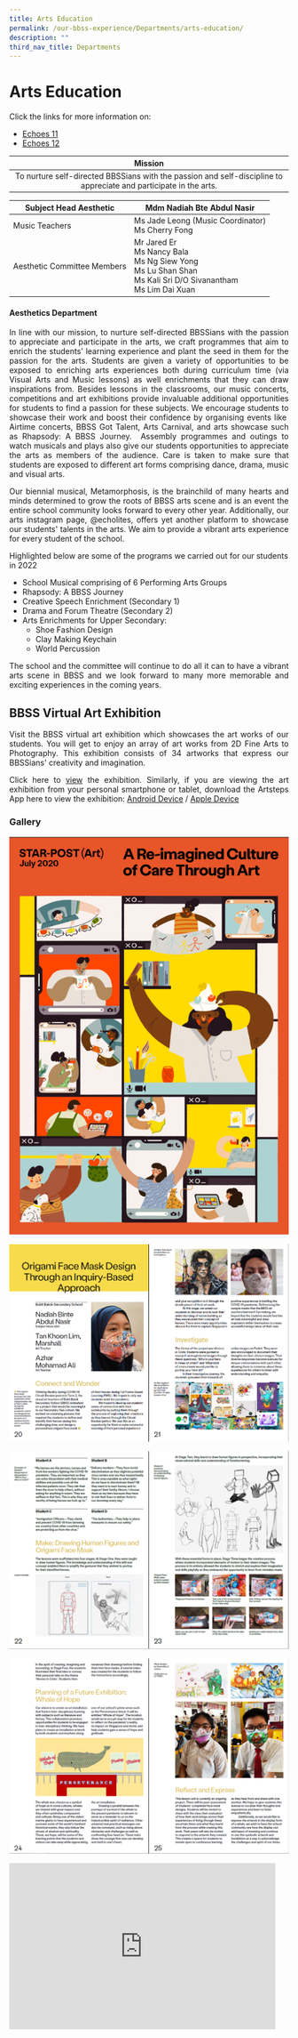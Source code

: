 ```yaml
---
title: Arts Education
permalink: /our-bbss-experience/Departments/arts-education/
description: ""
third_nav_title: Departments
---
```

# Arts Education

Click the links for more information on:

*   [Echoes 11](/arts-education/echoes-11/)
*   [Echoes 12](/arts-education/echoes-12/)


|            Mission                         |  
|:------------------------------:|
| To nurture self-directed BBSSians with the passion and self-discipline to appreciate and participate in the arts. | 

| Subject Head Aesthetic       | Mdm Nadiah Bte Abdul Nasir                      |
|---------------------|-----------|
| Music Teachers               | Ms Jade Leong (Music Coordinator)<br>Ms Cherry Fong                                                                  |
|  Aesthetic Committee Members | Mr Jared Er<br>Ms Nancy Bala<br>Ms Ng Siew Yong<br>Ms Lu Shan Shan<br>Ms Kali Sri D/O Sivanantham<br>Ms Lim Dai Xuan |

#### Aesthetics Department&nbsp;

<p style="text-align: justify;">In line with our mission, to nurture self-directed BBSSians with the passion to appreciate and participate in the arts, we craft programmes that aim to enrich the students’ learning experience and plant the seed in them for the passion for the arts. Students are given a variety of opportunities to be exposed to enriching arts experiences both during curriculum time (via Visual Arts and Music lessons) as well enrichments that they can draw inspirations from. Besides lessons in the classrooms, our music concerts, competitions and art exhibitions provide invaluable additional opportunities for students to find a passion for these subjects. We encourage students to showcase their work and boost their confidence by organising events like&nbsp; Airtime concerts, BBSS Got Talent, Arts Carnival, and arts showcase such as Rhapsody: A BBSS Journey.&nbsp; Assembly programmes and outings to watch musicals and plays also give our students opportunities to appreciate the arts as members of the audience. Care is taken to make sure that students are exposed to different art forms comprising dance, drama, music and visual arts.</p>

<p style="text-align: justify;">Our biennial musical, Metamorphosis, is the brainchild of many hearts and minds determined to grow the roots of BBSS arts scene and is an event the entire school community looks forward to every other year. Additionally, our arts instagram page, @echolites, offers yet another platform to showcase our students' talents in the arts. We aim to provide a vibrant arts experience for every student of the school.</p>

Highlighted below are some of the programs we carried out for our students in 2022

*   School Musical comprising of 6 Performing Arts Groups
*   Rhapsody: A BBSS Journey
*   Creative Speech Enrichment (Secondary 1)
*   Drama and Forum Theatre (Secondary 2)
*   Arts Enrichments for Upper Secondary:
    *   Shoe Fashion Design
    *   Clay Making Keychain
    *   World Percussion

<p style="text-align: justify;">The school and the committee will continue to do all it can to have a vibrant arts scene in BBSS and we look forward to many more memorable and exciting experiences in the coming years.&nbsp;</p>

## BBSS Virtual Art Exhibition

<p style="text-align: justify;">Visit the BBSS virtual art exhibition which showcases the art works of our students. You will get to enjoy an array of art works from 2D Fine&nbsp;Arts to Photography. This exhibition consists of 34 artworks that express our BBSSians' creativity and imagination.  </p>

<p style="text-align: justify;">Click here to <a target="_blank" href="https://www.artsteps.com/view/5f7ebf13816a3d535ca061ab">view</a>&nbsp;the exhibition. Similarly, if you are viewing the art exhibition from your personal smartphone or tablet, download the Artsteps App here to view the exhibition:&nbsp;<a target="_blank" href="https://play.google.com/store/apps/details?id=gr.dataverse.artstepsv2">Android Device</a>&nbsp;/&nbsp;<a target="_blank" href="https://apps.apple.com/us/app/artsteps/id1421672085?ls=1">Apple Device</a></p>

### Gallery

![](/images/Our%20BBSS%20Experience/Arts%20Education/cover%20page.png)

![](/images/Our%20BBSS%20Experience/Arts%20Education/Page1%20A%20Re-Imagined%20Culture%20of%20Care%20Through%20Arts.png)

![](/images/Our%20BBSS%20Experience/Arts%20Education/page2%20A%20Re-Imagined%20Culture%20of%20Care%20Through%20Arts.png)

![](/images/Our%20BBSS%20Experience/Arts%20Education/page3%20A%20Re-Imagined%20Culture%20of%20Care%20Through%20Arts.png)

<iframe allowfullscreen="true" height="299" width="480" frameborder="0" src="https://docs.google.com/presentation/d/e/2PACX-1vT_UCnlVLvVlH-pGtOv7vI8YpAGpoDr5R_sxRiD2dxk5li1CMY10u8lTsefF-7IeSdU9kIyV3k_UFrv/embed?start=true&amp;loop=true&amp;delayms=3000"></iframe>